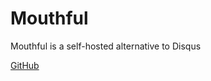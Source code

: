# Mouthful

Mouthful is a self-hosted alternative to Disqus

[GitHub](https://github.com/vkuznecovas/mouthful)